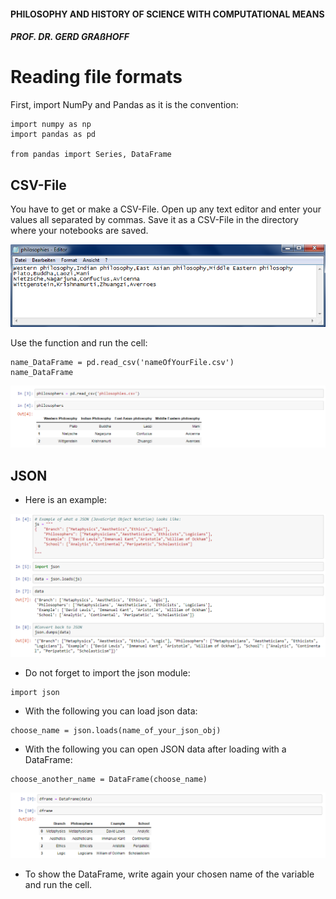 #### PHILOSOPHY AND HISTORY OF SCIENCE WITH COMPUTATIONAL MEANS

##### PROF. DR. GERD GRAßHOFF 



# Reading file formats

First, import NumPy and Pandas as it is the convention:

```
import numpy as np
import pandas as pd

from pandas import Series, DataFrame
```



## CSV-File

You have to get or make a CSV-File. Open up any text editor and enter your values all separated by commas. Save it as a CSV-File in the directory where your notebooks are saved.

![editorcsv](assets/editorcsv.PNG)

Use the function and run the cell: 

```
name_DataFrame = pd.read_csv('nameOfYourFile.csv')
name_DataFrame
```

![readingcsv](assets/readingcsv.PNG)



## JSON

- Here is an example:

![js1](assets/js1.PNG)

- Do not forget to import the json module:

```
import json
```

- With the following you can load json data:

```
choose_name = json.loads(name_of_your_json_obj)
```

- With the following you can open JSON data after loading with a DataFrame:

```
choose_another_name = DataFrame(choose_name)
```

![js2](assets/js2.PNG)

- To show the DataFrame, write again your chosen name of the variable and run the cell.
